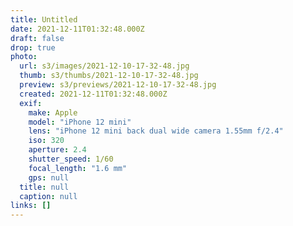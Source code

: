 ```yaml
---
title: Untitled
date: 2021-12-11T01:32:48.000Z
draft: false
drop: true
photo:
  url: s3/images/2021-12-10-17-32-48.jpg
  thumb: s3/thumbs/2021-12-10-17-32-48.jpg
  preview: s3/previews/2021-12-10-17-32-48.jpg
  created: 2021-12-11T01:32:48.000Z
  exif:
    make: Apple
    model: "iPhone 12 mini"
    lens: "iPhone 12 mini back dual wide camera 1.55mm f/2.4"
    iso: 320
    aperture: 2.4
    shutter_speed: 1/60
    focal_length: "1.6 mm"
    gps: null
  title: null
  caption: null
links: []
---
```

